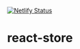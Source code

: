 [![Netlify Status](https://api.netlify.com/api/v1/badges/8472732e-a221-4f8c-ad4a-2d05cec3ec96/deploy-status)](https://app.netlify.com/sites/react-store-clothing/deploys)
# react-store
